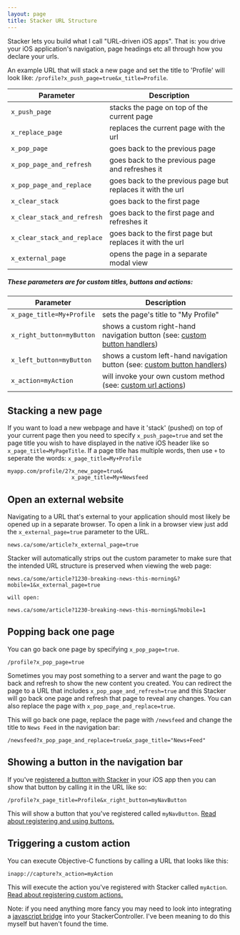 ```yaml
---
layout: page
title: Stacker URL Structure
---
```


Stacker lets you build what I call "URL-driven iOS apps". That is: you drive your iOS application's navigation, page headings etc all through how you declare your urls. 

An example URL that will stack a new page and set the title to 'Profile' will look like: `/profile?x_push_page=true&x_title=Profile`. 

Parameter  | Description
------------- | -------------
`x_push_page` | stacks the page on top of the current page
`x_replace_page` | replaces the current page with the url
`x_pop_page` | goes back to the previous page
`x_pop_page_and_refresh` | goes back to the previous page and refreshes it 
`x_pop_page_and_replace` | goes back to the previous page but replaces it with the url
`x_clear_stack` | goes back to the first page
`x_clear_stack_and_refresh` | goes back to the first page and refreshes it
`x_clear_stack_and_replace` | goes back to the first page but replaces it with the url
`x_external_page` | opens the page in a separate modal view

##### These parameters are for custom titles, buttons and actions:

Parameter  | Description
------------- | -------------
`x_page_title=My+Profile`  | sets the page's title to "My Profile"
`x_right_button=myButton` | shows a custom right-hand navigation button (see: [custom button handlers](#))
`x_left_button=myButton` | shows a custom left-hand navigation button (see: [custom button handlers](#))
`x_action=myAction` | will invoke your own custom method (see: [custom url actions](#))


## Stacking a new page

If you want to load a new webpage and have it 'stack' (pushed) on top of your current page then you need to specify `x_push_page=true` and set the page title you wish to have displayed in the native iOS header like so `x_page_title=MyPageTitle`. If a page title has multiple words, then use `+` to seperate the words: `x_page_title=My+Profile`

```
myapp.com/profile/2?x_new_page=true&
                    x_page_title=My+Newsfeed
```

## Open an external website

Navigating to a URL that's external to your application should most likely be opened up in a separate browser. To open a link in a browser view just add the `x_external_page=true` parameter to the URL.

```
news.ca/some/article?x_external_page=true
```

Stacker will automatically strips out the custom parameter to make sure that the intended URL structure is preserved when viewing the web page:

```
news.ca/some/article?1230-breaking-news-this-morning&?mobile=1&x_external_page=true

will open:

news.ca/some/article?1230-breaking-news-this-morning&?mobile=1
```

## Popping back one page

You can go back one page by specifying `x_pop_page=true`. 

```
/profile?x_pop_page=true
```

Sometimes you may post something to a server and want the page to go back and refresh to show the new content you created. You can redirect the page to a URL that includes `x_pop_page_and_refresh=true` and this Stacker will go back one page and refresh that page to reveal any changes. You can also replace the page with `x_pop_page_and_replace=true`.

This will go back one page, replace the page with `/newsfeed` and change the title to `News Feed` in the navigation bar:
```
/newsfeed?x_pop_page_and_replace=true&x_page_title="News+Feed"
```

## Showing a button in the navigation bar

If you've [registered a button with Stacker]({{site.baseurl}}/docs/custom-buttons) in your iOS app then you can show that button by calling it in the URL like so:

```
/profile?x_page_title=Profile&x_right_button=myNavButton
```

This will show a button that you've registered called `myNavButton`. [Read about registering and using buttons.]({{site.baseurl}}/docs/custom-buttons)

## Triggering a custom action

You can execute Objective-C functions by calling a URL that looks like this:

```
inapp://capture?x_action=myAction
```

This will execute the action you've registered with Stacker called `myAction`. [Read about registering custom actions.]({{site.baseurl}}/docs/custom-actions)

Note: if you need anything more fancy you may need to look into integrating a [javascript bridge](https://github.com/marcuswestin/WebViewJavascriptBridge) into your StackerController. I've been meaning to do this myself but haven't found the time.

